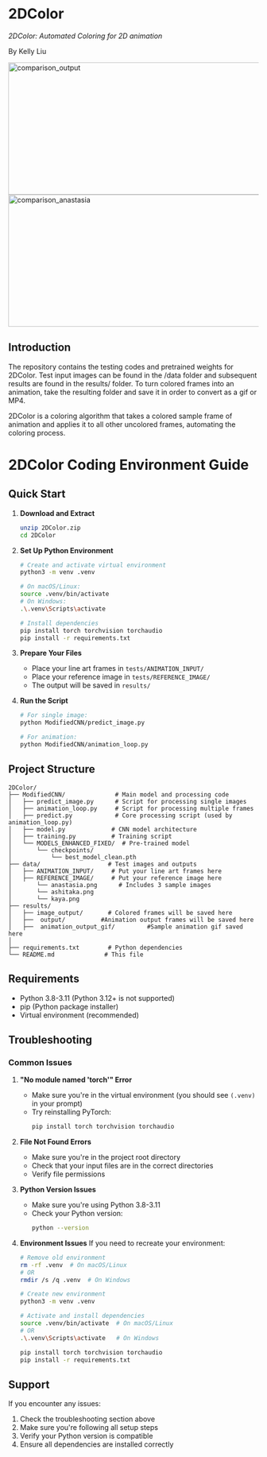 # 2DColor
*2DColor: Automated Coloring for 2D animation*

By Kelly Liu


<img width="788" height="266" alt="comparison_output" src="https://github.com/user-attachments/assets/a274b4ae-55fa-4d62-a23e-3fcfa33ef3b6" />

<img width="788" height="266" alt="comparison_anastasia" src="https://github.com/user-attachments/assets/3d31a21f-2016-424d-9827-cba703854b94" />

## Introduction
The repository contains the testing codes and pretrained weights for 2DColor. Test input images can be found in the /data folder and subsequent results are found in the results/ folder.
To turn colored frames into an animation, take the resulting folder and save it in order to convert as a gif or MP4.

2DColor is a coloring algorithm that takes a colored sample frame of animation and applies it to all other uncolored frames, automating the coloring process.

# 2DColor Coding Environment Guide

## Quick Start

1. **Download and Extract**
   ```bash
   unzip 2DColor.zip
   cd 2DColor
   ```

2. **Set Up Python Environment**
   ```bash
   # Create and activate virtual environment
   python3 -m venv .venv
   
   # On macOS/Linux:
   source .venv/bin/activate
   # On Windows:
   .\.venv\Scripts\activate
   
   # Install dependencies
   pip install torch torchvision torchaudio
   pip install -r requirements.txt
   ```

3. **Prepare Your Files**
   - Place your line art frames in `tests/ANIMATION_INPUT/`
   - Place your reference image in `tests/REFERENCE_IMAGE/`
   - The output will be saved in `results/`

4. **Run the Script**
   ```bash
   # For single image:
   python ModifiedCNN/predict_image.py
   
   # For animation:
   python ModifiedCNN/animation_loop.py
   ```

## Project Structure
```
2DColor/
├── ModifiedCNN/              # Main model and processing code
│   ├── predict_image.py      # Script for processing single images
│   ├── animation_loop.py     # Script for processing multiple frames
│   ├── predict.py            # Core processing script (used by animation_loop.py)
│   ├── model.py             # CNN model architecture
│   ├── training.py          # Training script
│   └── MODELS_ENHANCED_FIXED/  # Pre-trained model
│       └── checkpoints/
│           └── best_model_clean.pth
├── data/                   # Test images and outputs
│   ├── ANIMATION_INPUT/     # Put your line art frames here
│   ├── REFERENCE_IMAGE/     # Put your reference image here
│       └── anastasia.png      # Includes 3 sample images
│       └── ashitaka.png
│       └── kaya.png
├── results/
│   ├── image_output/       # Colored frames will be saved here
│   ├──  output/          #Animation output frames will be saved here
│   ├──  animation_output_gif/         #Sample animation gif saved here
│
├── requirements.txt        # Python dependencies
└── README.md              # This file
```

## Requirements
- Python 3.8-3.11 (Python 3.12+ is not supported)
- pip (Python package installer)
- Virtual environment (recommended)

## Troubleshooting

### Common Issues

1. **"No module named 'torch'" Error**
   - Make sure you're in the virtual environment (you should see `(.venv)` in your prompt)
   - Try reinstalling PyTorch:
     ```bash
     pip install torch torchvision torchaudio
     ```

2. **File Not Found Errors**
   - Make sure you're in the project root directory
   - Check that your input files are in the correct directories
   - Verify file permissions

3. **Python Version Issues**
   - Make sure you're using Python 3.8-3.11
   - Check your Python version:
     ```bash
     python --version
     ```

4. **Environment Issues**
   If you need to recreate your environment:
   ```bash
   # Remove old environment
   rm -rf .venv  # On macOS/Linux
   # OR
   rmdir /s /q .venv  # On Windows
   
   # Create new environment
   python3 -m venv .venv
   
   # Activate and install dependencies
   source .venv/bin/activate  # On macOS/Linux
   # OR
   .\.venv\Scripts\activate   # On Windows
   
   pip install torch torchvision torchaudio
   pip install -r requirements.txt
   ```

## Support
If you encounter any issues:
1. Check the troubleshooting section above
2. Make sure you're following all setup steps
3. Verify your Python version is compatible
4. Ensure all dependencies are installed correctly
